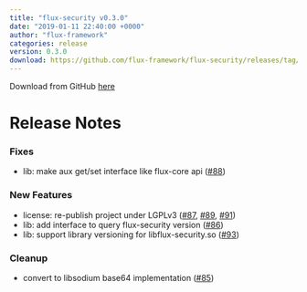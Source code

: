```yaml
---
title: "flux-security v0.3.0"
date: "2019-01-11 22:40:00 +0000"
author: "flux-framework"
categories: release
version: 0.3.0
download: https://github.com/flux-framework/flux-security/releases/tag/v0.3.0
---
```


Download from GitHub [here](https://github.com/flux-framework/flux-security/releases/tag/v0.3.0)

# Release Notes

### Fixes

 * lib: make aux get/set interface like flux-core api ([#88](https://github.com/flux-framework/flux-security/issues/88))

### New Features

 * license: re-publish project under LGPLv3 ([#87](https://github.com/flux-framework/flux-security/issues/87), [#89](https://github.com/flux-framework/flux-security/issues/89), [#91](https://github.com/flux-framework/flux-security/issues/91))
 * lib: add interface to query flux-security version ([#86](https://github.com/flux-framework/flux-security/issues/86))
 * lib: support library versioning for libflux-security.so ([#93](https://github.com/flux-framework/flux-security/issues/93))

### Cleanup

 * convert to libsodium base64 implementation ([#85](https://github.com/flux-framework/flux-security/issues/85))


